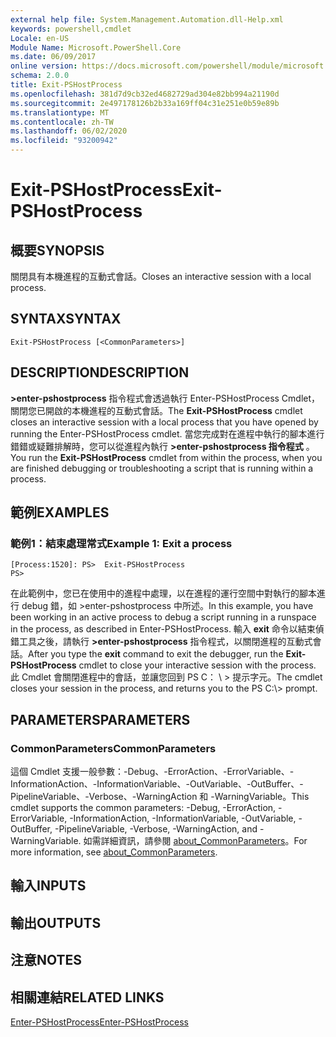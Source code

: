 ```yaml
---
external help file: System.Management.Automation.dll-Help.xml
keywords: powershell,cmdlet
Locale: en-US
Module Name: Microsoft.PowerShell.Core
ms.date: 06/09/2017
online version: https://docs.microsoft.com/powershell/module/microsoft.powershell.core/exit-pshostprocess?view=powershell-7&WT.mc_id=ps-gethelp
schema: 2.0.0
title: Exit-PSHostProcess
ms.openlocfilehash: 381d7d9cb32ed4682729ad304e82bb994a21190d
ms.sourcegitcommit: 2e497178126b2b33a169ff04c31e251e0b59e89b
ms.translationtype: MT
ms.contentlocale: zh-TW
ms.lasthandoff: 06/02/2020
ms.locfileid: "93200942"
---
```

# <span data-ttu-id="11ab6-103">Exit-PSHostProcess</span><span class="sxs-lookup"><span data-stu-id="11ab6-103">Exit-PSHostProcess</span></span>

## <span data-ttu-id="11ab6-104">概要</span><span class="sxs-lookup"><span data-stu-id="11ab6-104">SYNOPSIS</span></span>
<span data-ttu-id="11ab6-105">關閉具有本機進程的互動式會話。</span><span class="sxs-lookup"><span data-stu-id="11ab6-105">Closes an interactive session with a local process.</span></span>

## <span data-ttu-id="11ab6-106">SYNTAX</span><span class="sxs-lookup"><span data-stu-id="11ab6-106">SYNTAX</span></span>

```
Exit-PSHostProcess [<CommonParameters>]
```

## <span data-ttu-id="11ab6-107">DESCRIPTION</span><span class="sxs-lookup"><span data-stu-id="11ab6-107">DESCRIPTION</span></span>

<span data-ttu-id="11ab6-108">**>enter-pshostprocess** 指令程式會透過執行 Enter-PSHostProcess Cmdlet，關閉您已開啟的本機進程的互動式會話。</span><span class="sxs-lookup"><span data-stu-id="11ab6-108">The **Exit-PSHostProcess** cmdlet closes an interactive session with a local process that you have opened by running the Enter-PSHostProcess cmdlet.</span></span> <span data-ttu-id="11ab6-109">當您完成對在進程中執行的腳本進行錯錯或疑難排解時，您可以從進程內執行 **>enter-pshostprocess 指令程式** 。</span><span class="sxs-lookup"><span data-stu-id="11ab6-109">You run the **Exit-PSHostProcess** cmdlet from within the process, when you are finished debugging or troubleshooting a script that is running within a process.</span></span>

## <span data-ttu-id="11ab6-110">範例</span><span class="sxs-lookup"><span data-stu-id="11ab6-110">EXAMPLES</span></span>

### <span data-ttu-id="11ab6-111">範例1：結束處理常式</span><span class="sxs-lookup"><span data-stu-id="11ab6-111">Example 1: Exit a process</span></span>

```
[Process:1520]: PS>  Exit-PSHostProcess
PS>
```

<span data-ttu-id="11ab6-112">在此範例中，您已在使用中的進程中處理，以在進程的運行空間中對執行的腳本進行 debug 錯，如 >enter-pshostprocess 中所述。</span><span class="sxs-lookup"><span data-stu-id="11ab6-112">In this example, you have been working in an active process to debug a script running in a runspace in the process, as described in Enter-PSHostProcess.</span></span> <span data-ttu-id="11ab6-113">輸入 **exit** 命令以結束偵錯工具之後，請執行 **>enter-pshostprocess** 指令程式，以關閉進程的互動式會話。</span><span class="sxs-lookup"><span data-stu-id="11ab6-113">After you type the **exit** command to exit the debugger, run the **Exit-PSHostProcess** cmdlet to close your interactive session with the process.</span></span>
<span data-ttu-id="11ab6-114">此 Cmdlet 會關閉進程中的會話，並讓您回到 PS C： \\ \> 提示字元。</span><span class="sxs-lookup"><span data-stu-id="11ab6-114">The cmdlet closes your session in the process, and returns you to the PS C:\\\> prompt.</span></span>

## <span data-ttu-id="11ab6-115">PARAMETERS</span><span class="sxs-lookup"><span data-stu-id="11ab6-115">PARAMETERS</span></span>

### <span data-ttu-id="11ab6-116">CommonParameters</span><span class="sxs-lookup"><span data-stu-id="11ab6-116">CommonParameters</span></span>

<span data-ttu-id="11ab6-117">這個 Cmdlet 支援一般參數：-Debug、-ErrorAction、-ErrorVariable、-InformationAction、-InformationVariable、-OutVariable、-OutBuffer、-PipelineVariable、-Verbose、-WarningAction 和 -WarningVariable。</span><span class="sxs-lookup"><span data-stu-id="11ab6-117">This cmdlet supports the common parameters: -Debug, -ErrorAction, -ErrorVariable, -InformationAction, -InformationVariable, -OutVariable, -OutBuffer, -PipelineVariable, -Verbose, -WarningAction, and -WarningVariable.</span></span> <span data-ttu-id="11ab6-118">如需詳細資訊，請參閱 [about_CommonParameters](https://go.microsoft.com/fwlink/?LinkID=113216)。</span><span class="sxs-lookup"><span data-stu-id="11ab6-118">For more information, see [about_CommonParameters](https://go.microsoft.com/fwlink/?LinkID=113216).</span></span>

## <span data-ttu-id="11ab6-119">輸入</span><span class="sxs-lookup"><span data-stu-id="11ab6-119">INPUTS</span></span>

## <span data-ttu-id="11ab6-120">輸出</span><span class="sxs-lookup"><span data-stu-id="11ab6-120">OUTPUTS</span></span>

## <span data-ttu-id="11ab6-121">注意</span><span class="sxs-lookup"><span data-stu-id="11ab6-121">NOTES</span></span>

## <span data-ttu-id="11ab6-122">相關連結</span><span class="sxs-lookup"><span data-stu-id="11ab6-122">RELATED LINKS</span></span>

[<span data-ttu-id="11ab6-123">Enter-PSHostProcess</span><span class="sxs-lookup"><span data-stu-id="11ab6-123">Enter-PSHostProcess</span></span>](Enter-PSHostProcess.md)
